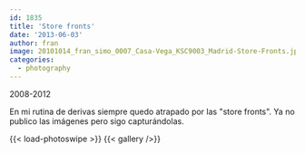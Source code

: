 ```yaml
---
id: 1835
title: 'Store fronts'
date: '2013-06-03'
author: fran
image: 20101014_fran_simo_0007_Casa-Vega_KSC9003_Madrid-Store-Fronts.jpg
categories:
  - photography
---
```


2008-2012

En mi rutina de derivas siempre quedo atrapado por las "store fronts". Ya no publico las imágenes pero sigo
capturándolas.

<!--more-->
{{< load-photoswipe >}}
{{< gallery />}}
